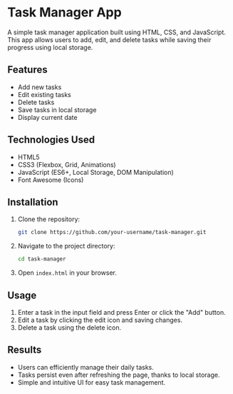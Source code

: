 # Task Manager App

A simple task manager application built using HTML, CSS, and JavaScript. This app allows users to add, edit, and delete tasks while saving their progress using local storage.

## Features
- Add new tasks
- Edit existing tasks
- Delete tasks
- Save tasks in local storage
- Display current date

## Technologies Used
- HTML5
- CSS3 (Flexbox, Grid, Animations)
- JavaScript (ES6+, Local Storage, DOM Manipulation)
- Font Awesome (Icons)

## Installation
1. Clone the repository:
   ```sh
   git clone https://github.com/your-username/task-manager.git
   ```
2. Navigate to the project directory:
   ```sh
   cd task-manager
   ```
3. Open `index.html` in your browser.

## Usage
1. Enter a task in the input field and press Enter or click the "Add" button.
2. Edit a task by clicking the edit icon and saving changes.
3. Delete a task using the delete icon.

## Results
- Users can efficiently manage their daily tasks.
- Tasks persist even after refreshing the page, thanks to local storage.
- Simple and intuitive UI for easy task management.
